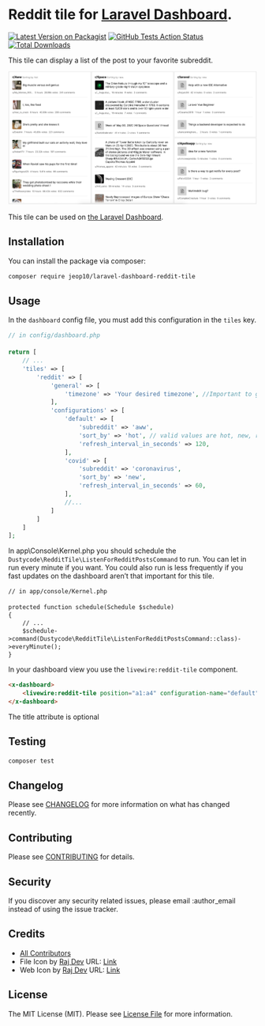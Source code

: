 # Reddit tile for [Laravel Dashboard](https://docs.spatie.be/laravel-dashboard).

[![Latest Version on Packagist](https://img.shields.io/packagist/v/jeop10/laravel-dashboard-reddit-tile.svg?style=flat-square)](https://packagist.org/packages/jeop10/laravel-dashboard-reddit-tile)
[![GitHub Tests Action Status](https://img.shields.io/github/workflow/status/jeop10/laravel-dashboard-reddit-tile/run-tests?label=tests)](https://github.com/jeop10/laravel-dashboard-reddit-tile/actions?query=workflow%3Arun-tests+branch%3Amaster)
[![Total Downloads](https://img.shields.io/packagist/dt/jeop10/laravel-dashboard-reddit-tile.svg?style=flat-square)](https://packagist.org/packages/jeop10/laravel-dashboard-reddit-tile)

This tile can display a list of the post to your favorite subreddit. 

![img](docs/reddit-tile.jpg)

This tile can be used on [the Laravel Dashboard](https://docs.spatie.be/laravel-dashboard).

## Installation

You can install the package via composer:

```bash
composer require jeop10/laravel-dashboard-reddit-tile
```

## Usage

In the `dashboard` config file, you must add this configuration in the `tiles` key.
`````php
// in config/dashboard.php

return [
    // ...
    'tiles' => [
        'reddit' => [
            'general' => [
                'timezone' => 'Your desired timezone', //Important to get the posted at
            ],
            'configurations' => [
                'default' => [
                    'subreddit' => 'aww',
                    'sort_by' => 'hot', // valid values are hot, new, rising, controversial, top
                    'refresh_interval_in_seconds' => 120,
                ],
                'covid' => [
                    'subreddit' => 'coronavirus',
                    'sort_by' => 'new',
                    'refresh_interval_in_seconds' => 60,
                ],
                //...
            ]
        ]   
    ]   
];
`````

In app\Console\Kernel.php you should schedule the `Dustycode\RedditTile\ListenForRedditPostsCommand` to run. You can let in run every minute if you want. You could also run is less frequently if you fast updates on the dashboard aren’t that important for this tile.

`````
// in app/console/Kernel.php

protected function schedule(Schedule $schedule)
{
    // ...
    $schedule->command(Dustycode\RedditTile\ListenForRedditPostsCommand::class)->everyMinute();
}
`````

In your dashboard view you use the `livewire:reddit-tile` component.

```html
<x-dashboard>
    <livewire:reddit-tile position="a1:a4" configuration-name="default" title="r/Aww"/>
</x-dashboard>
```

The title attribute is optional


## Testing

``` bash
composer test
```

## Changelog

Please see [CHANGELOG](CHANGELOG.md) for more information on what has changed recently.

## Contributing

Please see [CONTRIBUTING](CONTRIBUTING.md) for details.

## Security

If you discover any security related issues, please email :author_email instead of using the issue tracker.

## Credits

- [All Contributors](../../contributors)
- File Icon by [Raj Dev](https://freeicons.io/profile/714) URL: [Link](https://freeicons.io/documents-icons-2/icon-document-text-icon-7477)
- Web Icon by [Raj Dev](https://freeicons.io/profile/714) URL: [Link](https://freeicons.io/documents-icons-2/icon-note-icon-7462#)

## License

The MIT License (MIT). Please see [License File](LICENSE.md) for more information.
